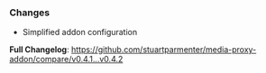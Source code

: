 ### Changes
* Simplified addon configuration

**Full Changelog**: https://github.com/stuartparmenter/media-proxy-addon/compare/v0.4.1...v0.4.2